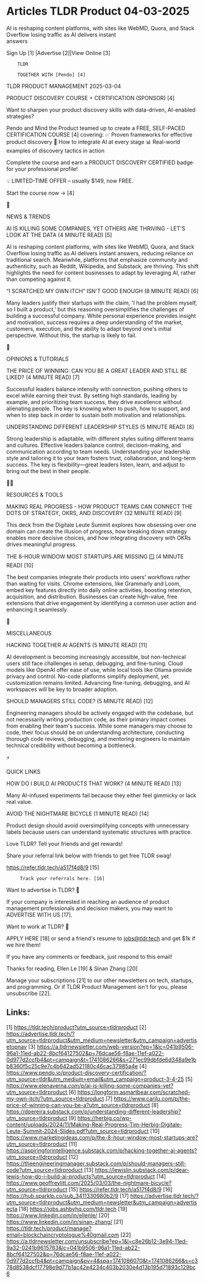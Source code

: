 # Articles TLDR Product 04-03-2025

AI is reshaping content platforms, with sites like WebMD, Quora, and
Stack Overflow losing traffic as AI delivers instant
answers ‌ ‌ ‌ ‌ ‌ ‌ ‌ ‌ ‌ ‌ ‌ ‌ ‌ ‌ ‌ ‌ ‌ ‌ ‌ ‌ ‌ ‌ ‌ ‌ ‌ ‌  ‌ ‌ ‌ ‌ ‌ ‌ ‌ ‌ ‌ ‌ ‌ ‌ ‌ ‌ ‌ ‌ ‌ ‌ ‌ ‌ ‌ ‌ ‌ ‌ ‌ ‌ 


 Sign Up [1] |Advertise [2]|View Online [3] 

		TLDR 

		TOGETHER WITH [Pendo] [4]

TLDR PRODUCT MANAGEMENT 2025-03-04

 PRODUCT DISCOVERY COURSE + CERTIFICATION (SPONSOR) [4] 

 Want to sharpen your product discovery skills with data-driven,
AI-enabled strategies?

Pendo and Mind the Product teamed up to create a FREE, SELF-PACED
CERTIFICATION COURSE [4] covering: 
✅ Proven frameworks for effective product discovery 
🤖 How to integrate AI at every stage 
📊 Real-world examples of discovery tactics in action

Complete the course and earn a PRODUCT DISCOVERY CERTIFIED badge for
your professional profile!

💡 LIMITED-TIME OFFER – usually $149, now FREE.

Start the course now → [4]

📱 

NEWS & TRENDS

 AI IS KILLING SOME COMPANIES, YET OTHERS ARE THRIVING - LET'S LOOK AT
THE DATA (4 MINUTE READ) [5] 

 AI is reshaping content platforms, with sites like WebMD, Quora, and
Stack Overflow losing traffic as AI delivers instant answers, reducing
reliance on traditional search. Meanwhile, platforms that emphasize
community and authenticity, such as Reddit, Wikipedia, and Substack,
are thriving. This shift highlights the need for content businesses to
adapt by leveraging AI, rather than competing against it. 

 “I SCRATCHED MY OWN ITCH” ISN'T GOOD ENOUGH (8 MINUTE READ) [6] 

 Many leaders justify their startups with the claim, 'I had the
problem myself, so I built a product,' but this reasoning
oversimplifies the challenges of building a successful company. While
personal experience provides insight and motivation, success requires
a deep understanding of the market, customers, execution, and the
ability to adapt beyond one's initial perspective. Without this, the
startup is likely to fail. 

🚀 

OPINIONS & TUTORIALS

 THE PRICE OF WINNING: CAN YOU BE A GREAT LEADER AND STILL BE LIKED?
(4 MINUTE READ) [7] 

 Successful leaders balance intensity with connection, pushing others
to excel while earning their trust. By setting high standards, leading
by example, and prioritizing team success, they drive excellence
without alienating people. The key is knowing when to push, how to
support, and when to step back in order to sustain both motivation and
relationships. 

 UNDERSTANDING DIFFERENT LEADERSHIP STYLES (5 MINUTE READ) [8] 

 Strong leadership is adaptable, with different styles suiting
different teams and cultures. Effective leaders balance control,
decision-making, and communication according to team needs.
Understanding your leadership style and tailoring it to your team
fosters trust, collaboration, and long-term success. The key is
flexibility—great leaders listen, learn, and adjust to bring out the
best in their people. 

🧑‍💻 

RESOURCES & TOOLS

 MAKING REAL PROGRESS - HOW PRODUCT TEAMS CAN CONNECT THE DOTS OF
STRATEGY, OKRS, AND DISCOVERY (32 MINUTE READ) [9] 

 This deck from the Digitale Leute Summit explores how obsessing over
one domain can create the illusion of progress, how breaking down
strategy enables more decisive choices, and how integrating discovery
with OKRs drives meaningful progress. 

 THE 8-HOUR WINDOW MOST STARTUPS ARE MISSING 🪟 (4 MINUTE READ) [10]


 The best companies integrate their products into users' workflows
rather than waiting for visits. Chrome extensions, like Grammarly and
Loom, embed key features directly into daily online activities,
boosting retention, acquisition, and distribution. Businesses can
create high-value, free extensions that drive engagement by
identifying a common user action and enhancing it seamlessly. 

🎁 

MISCELLANEOUS

 HACKING TOGETHER AI AGENTS (5 MINUTE READ) [11] 

 AI development is becoming increasingly accessible, but non-technical
users still face challenges in setup, debugging, and fine-tuning.
Cloud models like OpenAI offer ease of use, while local tools like
Ollama provide privacy and control. No-code platforms simplify
deployment, yet customization remains limited. Advancing fine-tuning,
debugging, and AI workspaces will be key to broader adoption. 

 SHOULD MANAGERS STILL CODE? (5 MINUTE READ) [12] 

 Engineering managers should be actively engaged with the codebase,
but not necessarily writing production code, as their primary impact
comes from enabling their team's success. While some managers may
choose to code, their focus should be on understanding architecture,
conducting thorough code reviews, debugging, and mentoring engineers
to maintain technical credibility without becoming a bottleneck. 

⚡ 

QUICK LINKS

 HOW DO I BUILD AI PRODUCTS THAT WORK? (4 MINUTE READ) [13] 

 Many AI-infused experiments fail because they either feel gimmicky or
lack real value. 

 AVOID THE NIGHTMARE BICYCLE (1 MINUTE READ) [14] 

 Product design should avoid oversimplifying concepts with unnecessary
labels because users can understand systematic structures with
practice. 

Love TLDR? Tell your friends and get rewards!

 Share your referral link below with friends to get free TLDR swag! 

 https://refer.tldr.tech/a517f4d8/9 [15] 

		 Track your referrals here. [16] 

Want to advertise in TLDR? 📰

 If your company is interested in reaching an audience of product
management professionals and decision makers, you may want to
ADVERTISE WITH US [17]. 

Want to work at TLDR? 💼

 APPLY HERE [18] or send a friend's resume to jobs@tldr.tech and get
$1k if we hire them! 

 If you have any comments or feedback, just respond to this email! 

Thanks for reading, 
Ellen Le [19] & Sinan Zhang [20] 

 Manage your subscriptions [21] to our other newsletters on tech,
startups, and programming. Or if TLDR Product Management isn't for
you, please unsubscribe [22]. 

 

Links:
------
[1] https://tldr.tech/product?utm_source=tldrproduct
[2] https://advertise.tldr.tech/?utm_source=tldrproduct&utm_medium=newsletter&utm_campaign=advertisetopnav
[3] https://a.tldrnewsletter.com/web-version?ep=1&lc=041b9506-96a1-11ed-ab22-8bcf64127502&p=76dcae56-f8ae-11ef-a022-0d977d2ccfb4&pt=campaign&t=1741086266&s=271ec99dbfde6d348a9e1bb8360f5c25c9e7c4b642ad521180c46cac37985a4e
[4] https://www.pendo.io/product-discovery-certification/?utm_source=tldr&utm_medium=email&utm_campaign=product-3-4-25
[5] https://www.elenaverna.com/p/ai-is-killing-some-companies-yet?utm_source=tldrproduct
[6] https://longform.asmartbear.com/scratched-my-own-itch/?utm_source=tldrproduct
[7] https://www.carilu.com/p/the-price-of-winning-can-you-be-a?utm_source=tldrproduct
[8] https://dpereira.substack.com/p/understanding-different-leadership?utm_source=tldrproduct
[9] https://herbig.co/wp-content/uploads/2024/11/Making-Real-Progress-Tim-Herbig-Digitale-Leute-Summit-2024-Slides.pdf?utm_source=tldrproduct
[10] https://www.marketingideas.com/p/the-8-hour-window-most-startups-are?utm_source=tldrproduct
[11] https://aspiringforintelligence.substack.com/p/hacking-together-ai-agents?utm_source=tldrproduct
[12] https://theengineeringmanager.substack.com/p/should-managers-still-code?utm_source=tldrproduct
[13] https://lewislin.substack.com/p/dear-lewis-how-do-i-build-ai-products?utm_source=tldrproduct
[14] https://www.geoffreylitt.com/2025/03/03/the-nightmare-bicycle?utm_source=tldrproduct
[15] https://refer.tldr.tech/a517f4d8/9
[16] https://hub.sparklp.co/sub_3411330980b2/9
[17] https://advertise.tldr.tech/?utm_source=tldrproduct&utm_medium=newsletter&utm_campaign=advertisecta
[18] https://jobs.ashbyhq.com/tldr.tech
[19] https://www.linkedin.com/in/ellenle/
[20] https://www.linkedin.com/in/sinan-zhang/
[21] https://tldr.tech/product/manage?email=blockchaincryptologue%40gmail.com
[22] https://a.tldrnewsletter.com/unsubscribe?ep=1&l=c8e26b12-3e94-11ed-9a32-0241b9615763&lc=041b9506-96a1-11ed-ab22-8bcf64127502&p=76dcae56-f8ae-11ef-a022-0d977d2ccfb4&pt=campaign&pv=4&spa=1741086070&t=1741086266&s=c378d8538dcf17798e9d77b1ac42e4234c403b2030e4d13b195d71893c129bc6